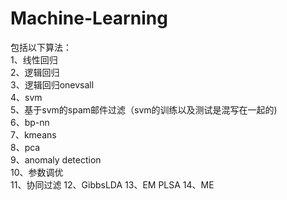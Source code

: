 # Machine-Learning

包括以下算法：  
   1、线性回归  
   2、逻辑回归  
   3、逻辑回归onevsall  
   4、svm  
   5、基于svm的spam邮件过滤（svm的训练以及测试是混写在一起的)  
   6、bp-nn  
   7、kmeans  
   8、pca  
   9、anomaly detection  
   10、参数调优  
   11、协同过滤
   12、GibbsLDA
   13、EM PLSA
   14、ME
